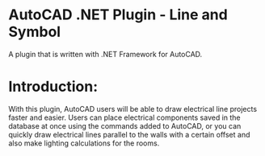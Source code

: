 # AutoCAD .NET Plugin - Line and Symbol
A plugin that is written with .NET Framework for AutoCAD.

# Introduction:
With this plugin, AutoCAD users will be able to draw electrical line projects faster and easier. Users can place electrical components saved in the database at once using the commands added to AutoCAD, or you can quickly draw electrical lines parallel to the walls with a certain offset and also make lighting calculations for the rooms.
